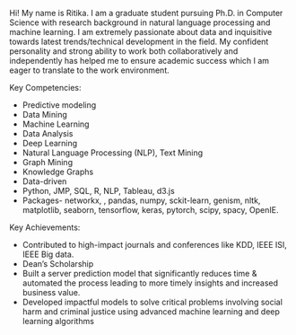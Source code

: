 Hi! My name is Ritika. I am a graduate student pursuing Ph.D. in Computer Science with research background in natural language processing and machine learning. 
I am extremely passionate about data and inquisitive towards latest trends/technical development in the field. My confident personality and strong ability to work both collaboratively and independently has helped me to ensure academic success which I am eager to translate to the work environment. 

Key Competencies:
- Predictive modeling
- Data Mining
- Machine Learning
- Data Analysis
- Deep Learning 
- Natural Language Processing (NLP), Text Mining
- Graph Mining
- Knowledge Graphs
- Data-driven
- Python, JMP, SQL, R, NLP, Tableau, d3.js
- Packages- networkx, , pandas, numpy, sckit-learn, genism, nltk, matplotlib, seaborn, tensorflow, keras, pytorch, scipy, spacy, OpenIE.

Key Achievements:
+ Contributed to high-impact journals and conferences like KDD, IEEE ISI, IEEE Big data.
+ Dean’s Scholarship
+ Built a server prediction model that significantly reduces time & automated the process leading to more timely insights and increased business value.
+ Developed impactful models to solve critical problems involving social harm and criminal justice using advanced machine learning and deep learning algorithms
